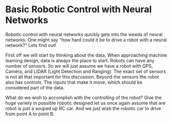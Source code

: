 # Basic Robotic Control with Neural Networks 

Robotic control with neural networks quickly gets into the weeds of neural networks. One might say "how hard could it be to drive a robot with a neural network?" Lets find out!

First off we will start by thinking about the data. When approaching machine learning design, data is always the place to start. Robots can have any number of sensors. So we will just assume we have a robot with GPS, Camera, and LIDAR (Light Detection and Ranging). The exact set of sensors is not all that important for this discussion. Beyond the sensors the robot also has controls. The inputs that make it move, which should be considered part of the data.

What do we wish to accomplish with the controlling of the robot? Give the huge variety in possible robotic designed let us once again assume that are robot is just a souped up RC car. And we just wish the robotic car to drive from point A to point B.





